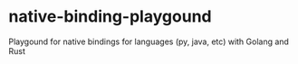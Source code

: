 # native-binding-playgound
Playgound for native bindings for languages (py, java, etc) with Golang and Rust
